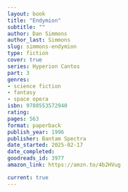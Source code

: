 ```yaml
---
layout: book
title: "Endymion"
subtitle: ""
author: Dan Simmons
author_last: Simmons
slug: simmons-endymion
type: fiction
cover: true
series: Hyperion Cantos
part: 3
genres:
- science fiction
- fantasy
- space opera
isbn: 9780553572940
rating: 
pages: 563
format: paperback
publish_year: 1996
publisher: Bantam Spectra
date_started: 2025-02-17
date_completed: 
goodreads_id: 3977
amazon_link: https://amzn.to/4b2HVug

current: true
---
```

